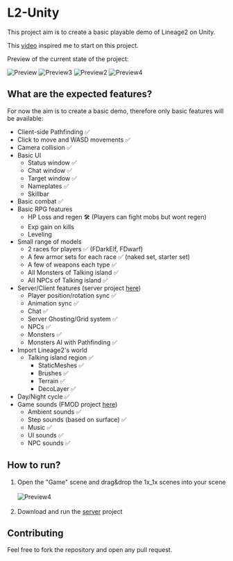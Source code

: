# L2-Unity

<p>This project aim is to create a basic playable demo of Lineage2 on Unity.</p>

This [video](https://www.youtube.com/watch?v=IEHY37bJ7nk) inspired me to start on this project.

<p>Preview of the current state of the project:</p>

<img src="https://i.imgur.com/Dwrg15Y.png" alt="Preview" style="max-width: 75%; height: auto;">
<img src="https://i.imgur.com/OnWL7RX.png" alt="Preview3" style="max-width: 75%; height: auto;">
<img src="https://i.imgur.com/OqnzT1H.png" alt="Preview2" style="max-width: 75%; height: auto;">
<img src="https://i.imgur.com/hemt26R.png" alt="Preview4" style="max-width: 75%; height: auto;">

## What are the expected features?

For now the aim is to create a basic demo, therefore only basic features will be available:
- Client-side Pathfinding ✅
- Click to move and WASD movements ✅
- Camera collision ✅
- Basic UI
    - Status window ✅
    - Chat window ✅
    - Target window ✅
    - Nameplates ✅
    - Skillbar
- Basic combat ✅
- Basic RPG features 
    - HP Loss and regen 🛠️ (Players can fight mobs but wont regen)
    - Exp gain on kills
    - Leveling
- Small range of models
    - 2 races for players ✅ (FDarkElf, FDwarf)
	- A few armor sets for each race ✅ (naked set, starter set)
	- A few of weapons each type ✅
    - All Monsters of Talking island ✅
    - All NPCs of Talking island ✅
- Server/Client features (server project [here](https://gitlab.com/shnok/unity-mmo-server))
    - Player position/rotation sync ✅
    - Animation sync ✅
    - Chat ✅
    - Server Ghosting/Grid system ✅
    - NPCs ✅
    - Monsters ✅
    - Monsters AI with Pathfinding ✅
- Import Lineage2's world
    - Talking island region ✅
        - StaticMeshes ✅
        - Brushes ✅
        - Terrain ✅
        - DecoLayer ✅
- Day/Night cycle ✅
- Game sounds (FMOD project [here](https://gitlab.com/shnok/l2-unity/-/tree/main/l2-unity-fmod/))
    - Ambient sounds ✅
    - Step sounds (based on surface) ✅
	- Music ✅
    - UI sounds ✅
    - NPC sounds ✅

## How to run?

<ol> 
<li>Open the "Game" scene and drag&drop the 1x_1x scenes into your scene<br><br>
<img src="https://i.imgur.com/FDleY0u.png" alt="Preview4" style="max-width: 50%; height: auto;"><br><br></li>
<li> Download and run the <a href="https://gitlab.com/shnok/unity-mmo-server">server</a> project</li>
</ol>

## Contributing

Feel free to fork the repository and open any pull request.